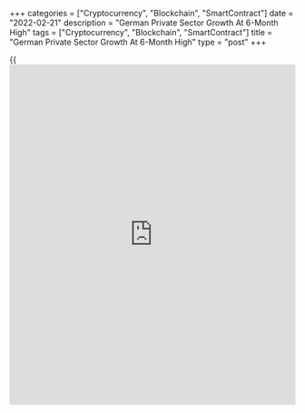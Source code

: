 +++
categories = ["Cryptocurrency", "Blockchain", "SmartContract"]
date = "2022-02-21"
description = "German Private Sector Growth At 6-Month High"
tags = ["Cryptocurrency", "Blockchain", "SmartContract"]
title = "German Private Sector Growth At 6-Month High"
type = "post"
+++

{{<iframe id="large-banner" src="https://www.bounty.group/#slide=27.0" width="100%" height="600" scrolling="no" style="border: 0px solid rgb(216, 221, 230); border-radius: 3px;">}}

Germany's private sector grew at the fastest rate in six months in
February, amid signs of improving demand even despite a fresh wave of
infections linked to the Omicron variant, flash survey data from IHS
Markit showed on Monday.

The flash composite output index rose unexpectedly to 56.2 in February,
up from January's 53.8. The score was forecast to fall to 53.1.

The uptick in the index owed exclusively to a faster rise in service
sector [business][1] activity, the quickest seen since last August.

Manufacturing also increased, though the rate of growth eased since
January amid reports from some surveyed firms of output having been
constrained by staff absences linked to COVID.

The services Purchasing Managers' Index rose to a six-month high to 56.6
in January from 52.2 in the prior month. The score was forecast to climb
to 53.6.

The manufacturing PMI came in at 58.5, down from 59.8 a month ago and
the economists' forecast of 59.5.

For comments and feedback [contact](https://www.playgroundfx.com/contact/): editorial@rtt[news](https://www.letsplayfx.com/blog/forex-news-website/).com

[Economic News][2]

 **What parts of the world are seeing the best (and worst) economic
performances lately? Click[here][3] to check out our [Econ Scorecard][3]
and find out! See up-to-the-moment [ranking](https://www.playgroundfx.com/blog/crypto-exchange-ranking/)s for the best and worst
performers in [GDP][4], [unemployment rate][5], [inflation][3] and much
more.**

   1. www.rtt[news](https://www.letsplayfx.com/blog/forex-news-website/).com/Content/Business.aspx
   2. www.rtt[news](https://www.letsplayfx.com/blog/forex-news-website/).com/Content/EconomicNews.aspx
   3. www.rtt[news](https://www.letsplayfx.com/blog/forex-news-website/).com/economic-scorecard/world-rank/CPI/highest-performance.aspx
   4. www.rtt[news](https://www.letsplayfx.com/blog/forex-news-website/).com/economic-scorecard/world-rank/GDP/highest-performance.aspx
   5. www.rtt[news](https://www.letsplayfx.com/blog/forex-news-website/).com/economic-scorecard/world-rank/unemployment-rate/lowest-performance.aspx